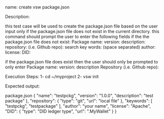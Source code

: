 name: create vsw package.json

Description:

this test case will  be used to create the package.json file based on the user input only if the package.json file does not exist in the current directory. this command should prompt the user to enter the following fields if the the package.json file does not exist:
Package name:
version:
description:
repository: (i.e. Github repo):
search key words: (space separated)
author:
license:
DID:


if the package.json file does exist then the user should only be prompted to only enter
Package name:
version:
description
Repository (i.e. Github repo):

Execution Steps:
    1- cd ~/myproject
    2- vsw init


Expected output:

package.json
{
  "name": "testpckg",
  "version": "1.0.0",
  "description": "test package"
  },
  "repository": {
    "type": "git",
    "url": "local file"
  },
  "keywords": [
    "testpckg",
    "testpackage"
  ],
  "author": "your name",
  "license": "Apache",
  "DID": {
     "type": "DID ledger type",
      "url": ".MyWallet"
  }
}
